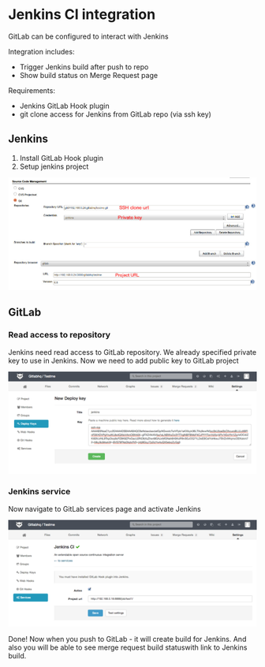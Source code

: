 # Jenkins CI integration

GitLab can be configured to interact with Jenkins

Integration includes: 

* Trigger Jenkins build after push to repo
* Show build status on Merge Request page

Requirements: 

* Jenkins GitLab Hook plugin
* git clone access for Jenkins from GitLab repo (via ssh key)

## Jenkins

1. Install GitLab Hook plugin
2. Setup jenkins project

![screen](jenkins_project.jpg)


## GitLab


### Read access to repository 

Jenkins need read access to GitLab repository. We already specified private key to use in Jenkins. Now we need to add public key to GitLab project

![screen](jenkins_gitlab_deploy.png)


### Jenkins service

Now navigate to GitLab services page and activate Jenkins

![screen](jenkins_gitlab_service.png)


Done! Now when you push to GitLab - it will create build for Jenkins. 
And also you will be able to see merge request build statuswith link to Jenkins build.
